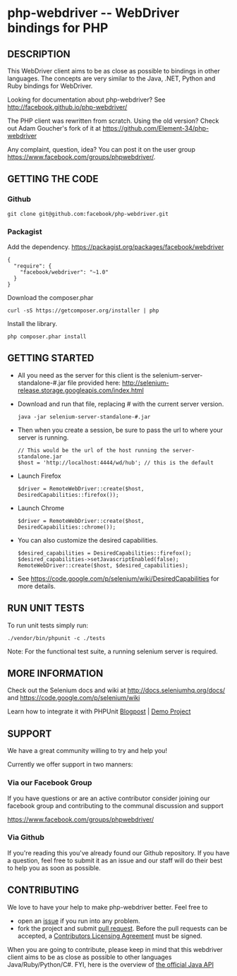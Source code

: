 php-webdriver -- WebDriver bindings for PHP
===========================================

##  DESCRIPTION

This WebDriver client aims to be as close as possible to bindings in other languages. The concepts are very similar to the Java, .NET, Python and Ruby bindings for WebDriver.

Looking for documentation about php-webdriver? See http://facebook.github.io/php-webdriver/

The PHP client was rewritten from scratch. Using the old version? Check out Adam Goucher's fork of it at https://github.com/Element-34/php-webdriver

Any complaint, question, idea? You can post it on the user group https://www.facebook.com/groups/phpwebdriver/.

##  GETTING THE CODE

### Github
    git clone git@github.com:facebook/php-webdriver.git

### Packagist
Add the dependency. https://packagist.org/packages/facebook/webdriver

    {
      "require": {
        "facebook/webdriver": "~1.0"
      }
    }
    
Download the composer.phar

    curl -sS https://getcomposer.org/installer | php

Install the library.

    php composer.phar install
        
   

##  GETTING STARTED

*   All you need as the server for this client is the selenium-server-standalone-#.jar file provided here: http://selenium-release.storage.googleapis.com/index.html

*   Download and run that file, replacing # with the current server version.

        java -jar selenium-server-standalone-#.jar

*   Then when you create a session, be sure to pass the url to where your server is running.

        // This would be the url of the host running the server-standalone.jar
        $host = 'http://localhost:4444/wd/hub'; // this is the default

*   Launch Firefox

        $driver = RemoteWebDriver::create($host, DesiredCapabilities::firefox());
        
*   Launch Chrome

        $driver = RemoteWebDriver::create($host, DesiredCapabilities::chrome());

*   You can also customize the desired capabilities. 

        $desired_capabilities = DesiredCapabilities::firefox();
        $desired_capabilities->setJavascriptEnabled(false);
        RemoteWebDriver::create($host, $desired_capabilities);

*   See https://code.google.com/p/selenium/wiki/DesiredCapabilities for more details.

## RUN UNIT TESTS

To run unit tests simply run:

    ./vendor/bin/phpunit -c ./tests

Note: For the functional test suite, a running selenium server is required.

## MORE INFORMATION

Check out the Selenium docs and wiki at http://docs.seleniumhq.org/docs/ and https://code.google.com/p/selenium/wiki

Learn how to integrate it with PHPUnit [Blogpost](http://codeception.com/11-12-2013/working-with-phpunit-and-selenium-webdriver.html) | [Demo Project](https://github.com/DavertMik/php-webdriver-demo)

## SUPPORT

We have a great community willing to try and help you!

Currently we offer support in two manners:

### Via our Facebook Group

If you have questions or are an active contributor consider joining our facebook group and contributing to the communal discussion and support

https://www.facebook.com/groups/phpwebdriver/

### Via Github

If you're reading this you've already found our Github repository. If you have a question, feel free to submit it as an issue and our staff will do their best to help you as soon as possible.

## CONTRIBUTING

We love to have your help to make php-webdriver better. Feel free to 

*   open an [issue](https://github.com/facebook/php-webdriver/issues) if you run into any problem. 
*   fork the project and submit [pull request](https://github.com/facebook/php-webdriver/pulls). Before the pull requests can be accepted, a [Contributors Licensing Agreement](http://developers.facebook.com/opensource/cla) must be signed. 

When you are going to contribute, please keep in mind that this webdriver client aims to be as close as possible to other languages Java/Ruby/Python/C#.
FYI, here is the overview of [the official Java API](http://selenium.googlecode.com/svn/trunk/docs/api/java/index.html?overview-summary.html)
